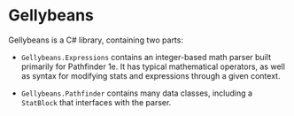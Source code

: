 # Gellybeans

Gellybeans is a C# library, containing two parts:

- `Gellybeans.Expressions` contains an integer-based math parser built primarily for Pathfinder 1e. It has typical mathematical operators, as well as syntax for modifying stats and expressions through a given context.

- `Gellybeans.Pathfinder` contains many data classes, including a `StatBlock` that interfaces with the parser.
